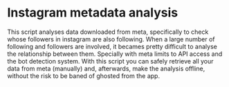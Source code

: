 # Instagram metadata analysis
This script analyses data downloaded from meta, specifically to check whose followers in instagram are also following.
When a large number of following and followers are involved, it becames pretty difficult to analyse the relationship between them. Specially with meta limits to API access and the bot detection system. With this script you can safely retrieve all your data from meta (manually) and, afterwards, make the analysis offline, without the risk to be baned of ghosted from the app.